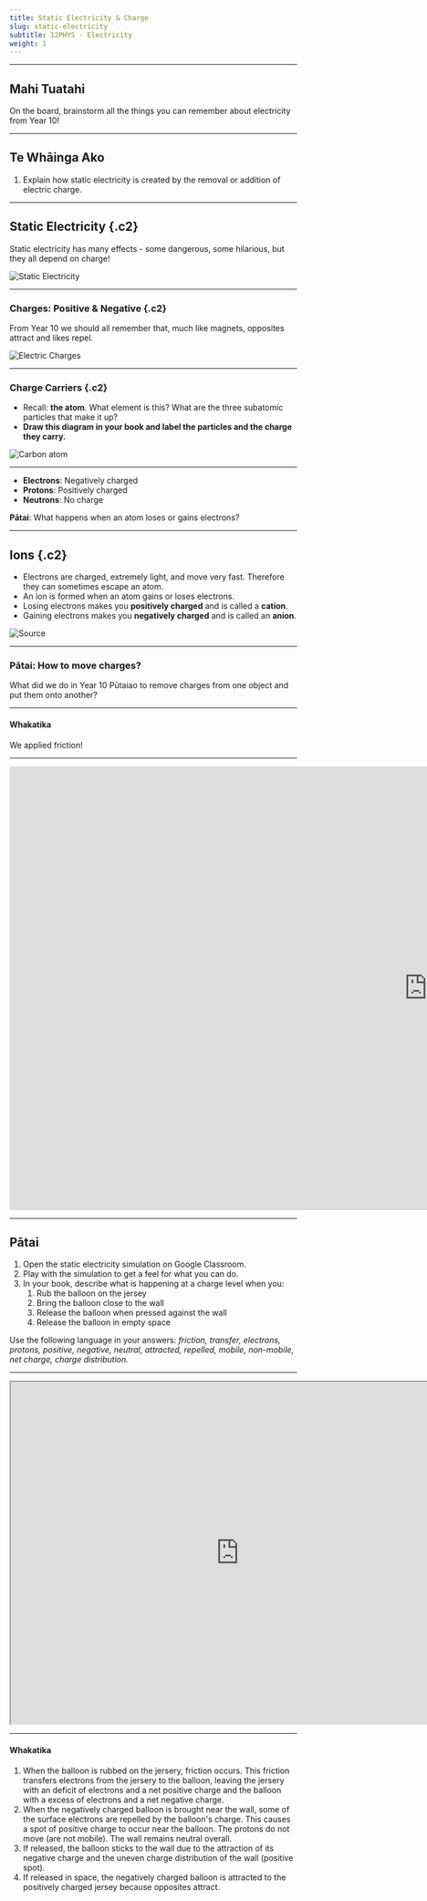 ```yaml
---
title: Static Electricity & Charge
slug: static-electricity
subtitle: 12PHYS - Electricity
weight: 1
---
```


---

## Mahi Tuatahi

On the board, brainstorm all the things you can remember about electricity from Year 10!

---

## Te Whāinga Ako

1. Explain how static electricity is created by the removal or addition of electric charge.

---

## Static Electricity {.c2}

Static electricity has many effects - some dangerous, some hilarious, but they all depend on charge!

![Static Electricity](../assets/1-static-electricity.jpg "Static Electricity")

---

### Charges: Positive & Negative {.c2}

From Year 10 we should all remember that, much like magnets, opposites attract and likes repel.

![Electric Charges](../assets/1-charges.png "Electric Charges")

---

### Charge Carriers {.c2}

- Recall: __the atom__. What element is this? What are the three subatomic particles that make it up?
- __Draw this diagram in your book and label the particles and the charge they carry.__

![](../assets/1-carbon-atom.gif "Carbon atom")

---

- __Electrons__: Negatively charged
- __Protons__: Positively charged
- __Neutrons__: No charge

__Pātai__: What happens when an atom loses or gains electrons?

---

## Ions {.c2}

- Electrons are charged, extremely light, and move very fast</mark>. Therefore they can sometimes escape an atom.
- An ion is formed when an atom gains or loses electrons.
- Losing electrons makes you __positively charged__ and is called a __cation__.
- Gaining electrons makes you __negatively charged__ and is called an __anion__.

![[Source](https://educatorpages.com/site/Riversideschoolscience/pages/chemistry)](https://i.imgur.com/bWjML6a.gif)

---

### Pātai: How to move charges?

What did we do in Year 10 Pūtaiao to remove charges from one object and put them onto another?

---

#### Whakatika

We applied friction!

---

<iframe width="1463" height="778" src="https://www.youtube.com/embed/ve6XGKZxYxA" title="YouTube video player" frameborder="0" allow="accelerometer; autoplay; clipboard-write; encrypted-media; gyroscope; picture-in-picture" allowfullscreen></iframe>

---

## Pātai

1. Open the static electricity simulation on Google Classroom.
2. Play with the simulation to get a feel for what you can do.
3. In your book, describe what is happening at a charge level when you:
    1. Rub the balloon on the jersey
    2. Bring the balloon close to the wall
    3. Release the balloon when pressed against the wall
    4. Release the balloon in empty space

Use the following language in your answers: _friction, transfer, electrons, protons, positive, negative, neutral, attracted, repelled, mobile, non-mobile, net charge, charge distribution._

---

<iframe src="https://phet.colorado.edu/sims/html/balloons-and-static-electricity/latest/balloons-and-static-electricity_en.html"
        width="800"
        height="600"
        allowfullscreen>
</iframe>

---

#### Whakatika

1. When the balloon is rubbed on the jersery, friction occurs. This friction transfers electrons from the jersery to the balloon, leaving the jersery with an deficit of electrons and a net positive charge and the balloon with a excess of electrons and a net negative charge.
2. When the negatively charged balloon is brought near the wall, some of the surface electrons are repelled by the balloon's charge. This causes a spot of positive charge to occur near the balloon. The protons do not move (are not mobile). The wall remains neutral overall.
3. If released, the balloon sticks to the wall due to the attraction of its negative charge and the uneven charge distribution of the wall (positive spot).
4. If released in space, the negatively charged balloon is attracted to the positively charged jersey because opposites attract.
